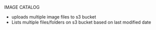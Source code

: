 IMAGE CATALOG


* uploads multiple image files to s3 bucket
* Lists multiple files/folders on s3 bucket based on last modified date
